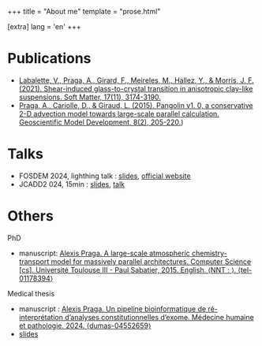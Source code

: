 +++
title = "About me"
template = "prose.html"

[extra]
lang = 'en'
+++

# Publications

-   [Labalette, V., Praga, A., Girard, F., Meireles, M., Hallez, Y., &
    Morris, J. F. (2021). Shear-induced glass-to-crystal transition in
    anisotropic clay-like suspensions. Soft Matter, 17(11),
    3174-3190.](https://doi.org/10.1039/D0SM02081H)
-   [Praga, A., Cariolle, D., & Giraud, L. (2015). Pangolin v1. 0, a
    conservative 2-D advection model towards large-scale parallel
    calculation. Geoscientific Model Development, 8(2),
    205-220.](https://doi.org/10.5194/gmd-8-205-2015))

# Talks

- FOSDEM 2024, lighthing talk : [slides](/slides/fosdem2024), [official website](https://fosdem.org/2024/schedule/event/fosdem-2024-3058-nix-for-genetics-powering-a-bioinformatics-pipeline/)
- JCADD2 024, 15min : [slides](https://jcad2024.sciencesconf.org/data/PRESENTATION_Un_Pipeline_Reproductible_Pour_PRAGA_ALEXIS_last.pdf), [talk](https://www.canal-u.tv/chaines/jcad/un-pipeline-reproductible-pour-la-reanalyse-de-donnees-d-exome-en-genetique)

# Others

PhD

- manuscript: [Alexis Praga. A large-scale atmospheric chemistry-transport model for massively parallel architectures. Computer Science \[cs\]. Université Toulouse III - Paul Sabatier, 2015. English. ⟨NNT : ⟩. ⟨tel-01178394⟩](https://hal.inria.fr/tel-01178394/)

Medical thesis

- manuscript :  [Alexis Praga. Un pipeline bioinformatique de ré-interprétation d’analyses constitutionnelles d’exome. Médecine humaine et pathologie. 2024. ⟨dumas-04552659⟩](https://dumas.ccsd.cnrs.fr/MEM-UNIV-UFC/dumas-04552659v1)
- [slides](/slides/bisonex)
